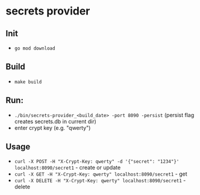 # secrets provider

## Init
- `go mod download`

## Build
- `make build`

## Run:
- `./bin/secrets-provider_<build_date> -port 8090 -persist`
(persist flag creates secrets.db in current dir)
- enter crypt key (e.g. "qwerty")

## Usage
- `curl -X POST -H "X-Crypt-Key: qwerty" -d '{"secret": "1234"}' localhost:8090/secret1` - create or update
- `curl -X GET -H "X-Crypt-Key: qwerty" localhost:8090/secret1` - get
- `curl -X DELETE -H "X-Crypt-Key: qwerty" localhost:8090/secret1` - delete
